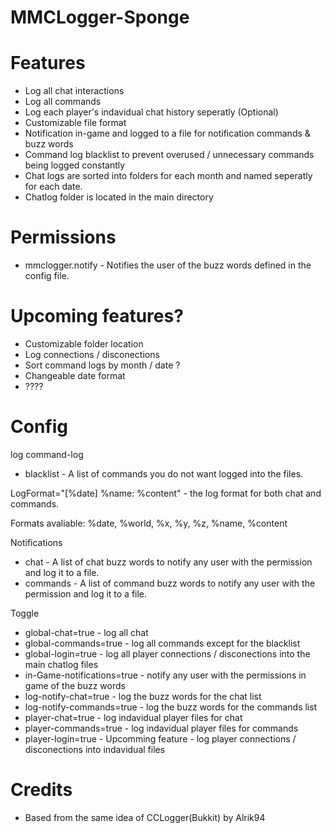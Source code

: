 # MMCLogger-Sponge

# Features
- Log all chat interactions
- Log all commands
- Log each player's indavidual chat history seperatly (Optional)
- Customizable file format
- Notification in-game and logged to a file for notification commands & buzz words
- Command log blacklist to prevent overused / unnecessary commands being logged constantly
- Chat logs are sorted into folders for each month and named seperatly for each date.
- Chatlog folder is located in the main directory

# Permissions
- mmclogger.notify - Notifies the user of the buzz words defined in the config file.

# Upcoming features?
- Customizable folder location
- Log connections / disconections
- Sort command logs by month / date ?
- Changeable date format
- ???? 

# Config

log
command-log
- blacklist - A list of commands you do not want logged into the files.

LogFormat="[%date] %name: %content" - the log format for both chat and commands.

Formats avaliable: %date, %world, %x, %y, %z, %name, %content

Notifications 
- chat - A list of chat buzz words to notify any user with the permission and log it to a file.
- commands  - A list of command buzz words to notify any user with the permission and log it to a file.

Toggle 
- global-chat=true - log all chat
- global-commands=true - log all commands except for the blacklist
- global-login=true - log all player connections / disconections into the main chatlog files
- in-Game-notifications=true - notify any user with the permissions in game of the buzz words
- log-notify-chat=true - log the buzz words for the chat list
- log-notify-commands=true - log the buzz words for the commands list
- player-chat=true - log indavidual player files for chat
- player-commands=true - log indavidual player files for commands
- player-login=true - Upcomming feature - log player connections / disconections into indavidual files

# Credits
- Based from the same idea of CCLogger(Bukkit) by Alrik94

